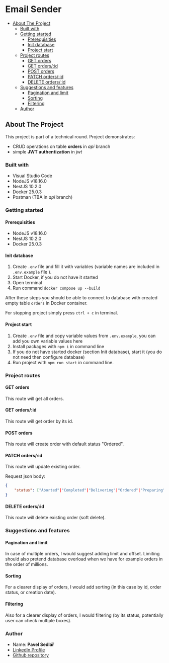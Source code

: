 # Email Sender

- [About The Project](#about-the-project)
   * [Built with](#built-with)
   * [Getting started](#getting-started)
      + [Prerequisities](#prerequisities)
      + [Init database](#init-database)
      + [Project start](#project-start)
   * [Project routes](#project-routes)
      + [GET orders](#get-orders)
      + [GET orders/:id](#get-ordersid)
      + [POST orders](#post-orders)
      + [PATCH orders/:id](#patch-ordersid)
      + [DELETE orders/:id](#delete-ordersid)
   * [Suggestions and features](#suggestions-and-features)
      + [Pagination and limit](#pagination-and-limit)
      + [Sorting](#sorting)
      + [Filtering](#filtering)
   * [Author](#author)

## About The Project

This project is part of a technical round. Project demonstrates:
- CRUD operations on table **orders** in _api_ branch 
- simple **JWT authentization** in _jwt_

### Built with

- Visual Studio Code
- NodeJS v18.16.0
- NestJS 10.2.0
- Docker 25.0.3
- Postman (TBA in _api_ branch)

### Getting started

#### Prerequisities

- NodeJS v18.16.0
- NestJS 10.2.0
- Docker 25.0.3

#### Init database

1. Create `.env` file and fill it with variables (variable names are included in `.env.example` file ). 
2. Start Docker, if you do not have it started
3. Open terminal
4. Run command `docker compose up --build`

After these steps you should be able to connect to database with created empty table `orders` in Docker container.

For stopping project simply press `ctrl + c` in terminal.

#### Project start

1. Create `.env` file and copy variable values from `.env.example`, you can add you own variable values here
2. Install packages with `npm i` in command line
3. If you do not have started docker (section Init database), start it (you do not need then configure database)
4. Run project with `npm run start` in command line.

### Project routes

#### GET orders

This route will get all orders.

#### GET orders/:id

This route will get order by its id.

#### POST orders

This route will create order with default status "Ordered".

#### PATCH orders/:id

This route will update existing order.

Request json body:

``` json
{
    "status": ["Aborted"|"Completed"|"Delivering"|"Ordered"|"Preparing"]
}
```

#### DELETE orders/:id

This route will delete existing order (soft delete).

### Suggestions and features

#### Pagination and limit

In case of multiple orders, I would suggest adding limit and offset. Limiting should also pretend database overload when we have for example orders in the order of millions.

#### Sorting

For a clearer display of orders, I would add sorting (in this case by id, order status, or creation date).

#### Filtering

Also for a clearer display of orders, I would filtering (by its status, potentially user can check multiple boxes).

### Author

- Name: **Pavel Sedlář**
- <a href="https://www.linkedin.com/in/pavel-sedl%C3%A1%C5%99-574039117/">LinkedIn Profile</a>
- <a href="https://github.com/pauwelcz/objedname_task">Github repository</a>